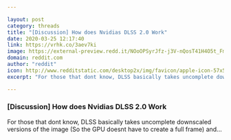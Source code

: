 ```yaml
---

layout: post
category: threads
title: "[Discussion] How does Nvidias DLSS 2.0 Work"
date: 2020-03-25 12:17:40
link: https://vrhk.co/3aev7ki
image: https://external-preview.redd.it/NOoOPSyrJfz-j3V-nQosT41H4O5t_FmeLSo0AUEyguY.jpg?width=480&height=251.308900524&auto=webp&crop=480:251.308900524,smart&s=f5628a007985f752f27c39b0e005b8ef6ba4471b
domain: reddit.com
author: "reddit"
icon: http://www.redditstatic.com/desktop2x/img/favicon/apple-icon-57x57.png
excerpt: "For those that dont know, DLSS basically takes uncomplete downscaled versions of the image (So the GPU doesnt have to create a full frame) and..."

---
```


### [Discussion] How does Nvidias DLSS 2.0 Work

For those that dont know, DLSS basically takes uncomplete downscaled versions of the image (So the GPU doesnt have to create a full frame) and...